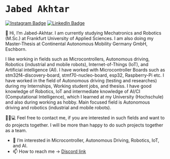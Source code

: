 # <samp>Jabed Akhtar</samp>

[![Instagram Badge](https://img.shields.io/badge/Instagram-%23E4405F.svg?&style=flat-square&logo=instagram&logoColor=white&color=071A2C&link=https://www.instagram.com/_jabed_a)](https://www.instagram.com/_jabed_a)
[![LinkedIn Badge](https://img.shields.io/badge/LinkedIn-%23E4405F.svg?&style=flat-square&logo=linkedin&logoColor=white&color=071A2C&link=https://www.linkedin.com/in/jabed-akhtar/)](https://www.linkedin.com/in/jabed-akhtar/)

👋 Hi, I’m Jabed-Akhtar. I am currently studying Mechatronics and Robotics (M.Sc.) at Frankfurt University of Applied Sciences. I am also doing my Master-Thesis at Continental Autonomous Mobility Germany GmbH, Eschborn.  

I like working in fields such as Microcontrollers, Autonomous driving, Robotics (industrial and mobile robots), Internet-of-Things (IoT), and Artificial intelligence (AI). I have worked with Microcontroller Boards such as stm32f4-discovery-board, stmf70-nucleo-board, esp32, Raspberry-Pi etc. I have worked in the field of Autonomous driving (testing and researches) during my Internships, Working student jobs, and thesiss. I have good knowledge of Robotics, IoT and intermediate knowledge of AI/CI (Computational Intelligence), which I learned at my University (Hochschule) and also during working as hobby. Main focused field is Autonomous driving and robotics (industrial and mobile robots).

👩‍💻💻 Feel free to contact me, if you are interested in such fields and want to do projects together. I will be more than happy to do such projects together as a team.  

- 👀 I’m interested in Microcontroller, Autonomous Driving, Robotics, IoT, and AI.
- 📫 How to reach me -> [Discord link](https://discord.gg/9S7ZbHZQGQ)
